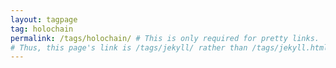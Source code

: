 ```yaml
---
layout: tagpage
tag: holochain
permalink: /tags/holochain/ # This is only required for pretty links.
# Thus, this page's link is /tags/jekyll/ rather than /tags/jekyll.html
---
```


